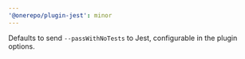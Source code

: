 ```yaml
---
'@onerepo/plugin-jest': minor
---
```


Defaults to send `--passWithNoTests` to Jest, configurable in the plugin options.
